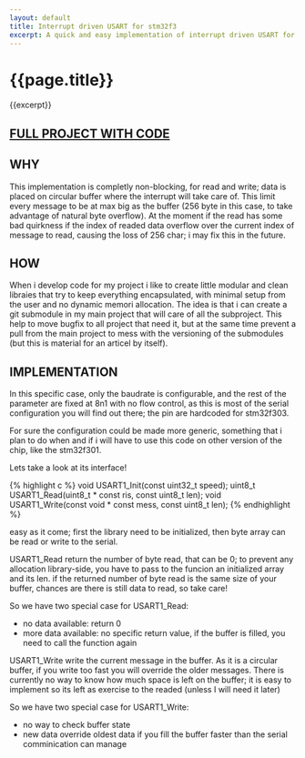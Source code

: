 ```yaml
---
layout: default
title: Interrupt driven USART for stm32f3
excerpt: A quick and easy implementation of interrupt driven USART for your project
---
```


# {{page.title}}

{{excerpt}}

## [FULL PROJECT WITH CODE](https://github.com/MauroMombelli/stm32f3-serial)

## WHY

This implementation is completly non-blocking, for read and write; data is placed on circular buffer where the interrupt will take care of. 
This limit every message to be at max big as the buffer (256 byte in this case, to take advantage of natural byte overflow). 
At the moment if the read has some bad quirkness if the index of readed data overflow over the current index of message to read, causing the loss of 256 char; i may fix this in the future.

## HOW

When i develop code for my project i like to create little modular and clean libraies that try to keep everything encapsulated, with minimal setup from the user and no dynamic memori allocation.
The idea is that i can create a git submodule in my main project that will care of all the subproject.
This help to move bugfix to all project that need it, but at the same time prevent a pull from the main project to mess with the versioning of the submodules (but this is material for an articel by itself).

## IMPLEMENTATION

In this specific case, only the baudrate is configurable, and the rest of the parameter are fixed at 8n1 with no flow control, as this is most of the serial configuration you will find out there; the pin are hardcoded for stm32f303. 

For sure the configuration could be made more generic, something that i plan to do when and if i will have to use this code on other version of the chip, like the stm32f301. 

Lets take a look at its interface! 

{% highlight c %}
void USART1_Init(const uint32_t speed);
uint8_t USART1_Read(uint8_t * const ris, const uint8_t len);
void USART1_Write(const void * const mess, const uint8_t len);
{% endhighlight %}

easy as it come; 
first the library need to be initialized, then byte array can be read or write to the serial. 

USART1_Read return the number of byte read, that can be 0; to prevent any allocation library-side, you have to pass to the funcion an initialized array and its len. 
if the returned number of byte read is the same size of your buffer, chances are there is still data to read, so take care! 

So we have two special case for USART1_Read: 

- no data available: return 0
- more data available: no specific return value, if the buffer is filled, you need to call the function again

USART1_Write write the current message in the buffer. As it is a circular buffer, if you write too fast you will override the older messages. 
There is currently no way to know how much space is left on the buffer; it is easy to implement so its left as exercise to the readed (unless I will need it later) 

So we have two special case for USART1_Write: 

- no way to check buffer state
- new data override oldest data if you fill the buffer faster than the serial comminication can manage
